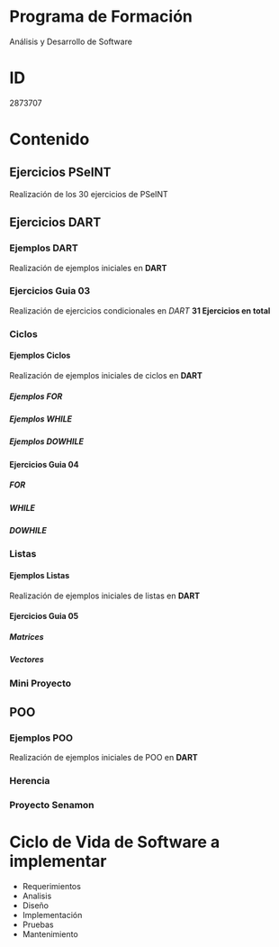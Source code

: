 # Programa de Formación 
Análisis y Desarrollo de Software

# ID
2873707

# Contenido
## Ejercicios PSeINT 
Realización de los 30 ejercicios de PSeINT

## Ejercicios DART
### Ejemplos DART
Realización de ejemplos iniciales en **DART**
### Ejercicios Guia 03
Realización de ejercicios condicionales en *DART*
**31 Ejercicios en total**

### Ciclos
#### Ejemplos Ciclos
Realización de ejemplos iniciales de ciclos en  **DART**
##### Ejemplos FOR
##### Ejemplos WHILE
##### Ejemplos DOWHILE

#### Ejercicios Guia 04
##### FOR
##### WHILE
##### DOWHILE

### Listas
#### Ejemplos Listas
Realización de ejemplos iniciales de listas en  **DART**

#### Ejercicios Guia 05
##### Matrices
##### Vectores

### Mini Proyecto

## POO

### Ejemplos POO
Realización de ejemplos iniciales de POO en  **DART**

### Herencia

### Proyecto Senamon
# Ciclo de Vida de Software a implementar
- Requerimientos
- Analisis
- Diseño
- Implementación
- Pruebas
- Mantenimiento
